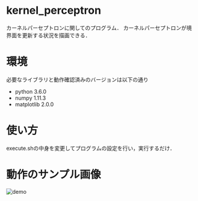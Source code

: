 # kernel_perceptron
カーネルパーセプトロンに関してのプログラム． 
カーネルパーセプトロンが境界面を更新する状況を描画できる．

# 環境
必要なライブラリと動作確認済みのバージョンは以下の通り 
- python 3.6.0
- numpy 1.11.3  
- matplotlib 2.0.0

# 使い方
execute.shの中身を変更してプログラムの設定を行い，実行するだけ． 

# 動作のサンプル画像
![demo](https://raw.githubusercontent.com/wiki/lisl-tut/kernel_perceptron/media/sample.gif)
